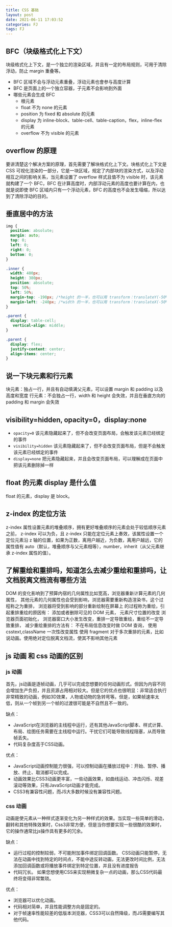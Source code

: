 ```yaml
---
title: CSS 基础
layout: post
date: 2021-06-11 17:03:52
categories: FJ
tags: FJ
---
```


## BFC（块级格式化上下文）

块级格式化上下文，是一个独立的渲染区域，并且有一定的布局规则，可用于清除浮动，防止 margin 重叠等。

- BFC 区域不会与浮动元素重叠，浮动元素也會参与高度计算
- BFC 是页面上的一个独立容器，子元素不会影响到外面
- 哪些元素会生成 BFC
  - 根元素
  - float 不为 none 的元素
  - position 为 fixed 和 absolute 的元素
  - display 为 inline-block、table-cell、table-caption，flex，inline-flex 的元素
  - overflow 不为 visible 的元素

## overflow 的原理

要讲清楚这个解决方案的原理，首先需要了解块格式化上下文。块格式化上下文是 CSS 可视化渲染的一部分，它是一块区域，规定了内部块的渲染方式，以及浮动相互之间的影响关系，当元素设置了 overflow 样式且值不为 visible 时，该元素就构建了一个 BFC，BFC 在计算高度时，内部浮动元素的高度也要计算在内，也就是说即使 BFC 区域内只有一个浮动元素，BFC 的高度也不会发生塌缩，所以达到了清除浮动的目的。

## 垂直居中的方法

```css
img {
  position: absolute;
  margin: auto;
  top: 0;
  left: 0;
  right: 0;
  bottom: 0;
}
```

```css
.inner {
  width: 480px;
  height: 380px;
  position: absolute;
  top: 50%;
  left: 50%;
  margin-top: -190px; /*height 的一半，也可以用 transform：translateY(-50%) */  
  margin-left: -240px; /*width 的一半，也可以用 transform：translateX(-50%) */
}
```

```css
.parent {
  display: table-cell;
   vertical-align: middle;
}
```

```css
.parent {
  display: flex;
  justify-content: center;
  align-items: center;
}
```

## 说一下块元素和行元素

块元素：独占一行，并且有自动填满父元素，可以设置 margin 和 padding 以及高度和宽度
行元素：不会独占一行，width 和 height 会失效，并且在垂直方向的 padding 和 margin 会失效

## visibility=hidden, opacity=0，display:none

- `opacity=0` 该元素隐藏起来了，但不会改变页面布局，会触发该元素已经绑定的事件
- `visibility=hidden` 该元素隐藏起来了，但不会改变页面布局，但是不会触发该元素已经绑定的事件
- `display=none` 把元素隐藏起来，并且会改变页面布局，可以理解成在页面中把该元素删除掉一样

## float 的元素 display 是什么值

float 的元素，display 是 block。

## z-index 的定位方法

z-index 属性设置元素的堆叠顺序，拥有更好堆叠顺序的元素会处于较低顺序元素之前， z-index 可以为负，且 z-index 只能在定位元素上奏效，该属性设置一个定位元素沿 z 轴的位置，如果为正数，离用户越近，为负数，离用户越远，它的属性值有 auto（默认，堆叠顺序与父元素相等），number，inherit（从父元素继承 z-index 属性的值）。

## 了解重绘和重排吗，知道怎么去减少重绘和重排吗，让文档脱离文档流有哪些方法

DOM 的变化影响到了预算内宿的几何属性比如宽高，浏览器重新计算元素的几何属性， 其他元素的几何属性也会受到影响，浏览器需要重新构造渲染书，这个过程称之为重排， 浏览器将受到影响的部分重新绘制在屏幕上 的过程称为重绘，引起重排重绘的原因有： 添加或者删除可见的 DOM 元素， 元素尺寸位置的改变 浏览器页面初始化， 浏览器窗口大小发生改变，重排一定导致重绘，重绘不一定导致重排， 减少重绘重排的方法有： 不在布局信息改变时做 DOM 查询， 使用 csstext,className 一次性改变属性 使用 fragment 对于多次重排的元素，比如说动画。使用绝对定位脱离文档流，使其不影响其他元素

## js 动画 和 css 动画的区别

### js 动画

首先，js动画是逐帧动画，几乎可以完成您想要的任何动画形式。但因为内容不同会增加生产负担，并且资源占用相对较大。但是它的优点也很明显：非常适合执行非常精致的动画，例如3D效果，人物或动物的急转弯等。但是，如果帧速率太低，则从一个帧到另一个帧的过渡很可能是不自然且不一致的。

缺点：

- JavaScript在浏览器的主线程中运行，还有其他JavaScript脚本、样式计算、布局、绘图任务需要在主线程中运行。干扰它们可能导致线程阻塞，从而导致帧丢失。
- 代码复杂度高于CSS动画。

优点：

- JavaScript动画控制能力很强，可以控制动画在播放过程中：开始、暂停、播放、终止、取消都可以完成。
- 动画效果比CSS3动画更丰富，一些动画效果，如曲线运动、冲击闪烁、视差滚动等效果，只有JavaScript动画才能完成。
- CSS3有兼容性问题，而JS大多数时候没有兼容性问题。

### css 动画

动画是使元素从一种样式逐渐变化为另一种样式的效果。当实现一些简单的滑动，翻转和其他特殊效果时，Css3非常方便，但是当你想要实现一些很酷的效果时，它的操作通常比js操作具有更多的冗余。

缺点：

- 运行过程的控制较弱，不可能附加事件绑定回调函数。 CSS动画只能暂停，无法在动画中找到特定的时间点，不能中途反转动画，无法更改时间比例，无法添加回调函数或将播放事件绑定到特定位置，并且没有进度报告
- 代码冗长。 如果您想使用CSS来实现稍微复杂一点的动画，那么CSS代码最终将变得非常繁琐。

优点：

- 浏览器可以优化动画。
- 代码相对简单，并且性能调整方向是固定的。
- 对于帧速率性能较差的低版本浏览器，CSS3可以自然降级，而JS需要编写其他代码。
